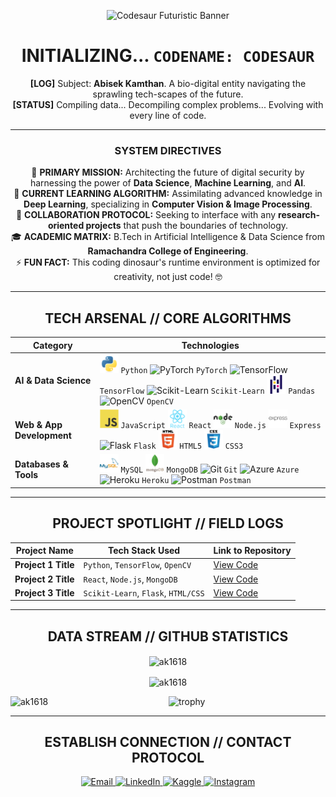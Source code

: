 <p align="center">
  <img src="https://i.imgur.com/UPG29p2.gif" alt="Codesaur Futuristic Banner">
</p>

<h1 align="center">INITIALIZING... <code>CODENAME: CODESAUR</code></h1>

<p align="center">
  <b>[LOG]</b> Subject: <b>Abisek Kamthan</b>. A bio-digital entity navigating the sprawling tech-scapes of the future.<br>
  <b>[STATUS]</b> Compiling data... Decompiling complex problems... Evolving with every line of code.
</p>

***

<div align="center">

<h3 align="center">SYSTEM DIRECTIVES</h3>

<p align="center">
  🦖 <b>PRIMARY MISSION:</b> Architecting the future of digital security by harnessing the power of <b>Data Science</b>, <b>Machine Learning</b>, and <b>AI</b>.<br>
  🧠 <b>CURRENT LEARNING ALGORITHM:</b> Assimilating advanced knowledge in <b>Deep Learning</b>, specializing in <b>Computer Vision & Image Processing</b>.<br>
  🤝 <b>COLLABORATION PROTOCOL:</b> Seeking to interface with any <b>research-oriented projects</b> that push the boundaries of technology.<br>
  🎓 <b>ACADEMIC MATRIX:</b> B.Tech in Artificial Intelligence & Data Science from <b>Ramachandra College of Engineering</b>.<br>
  ⚡ <b>FUN FACT:</b> This coding dinosaur's runtime environment is optimized for creativity, not just code! 🤓
</p>

</div>

***

<h2 align="center">TECH ARSENAL // CORE ALGORITHMS</h2>

<div align="center">

| Category                 | Technologies                                                                                                                                                                                                                                                                                                                                                                                                                                                     |
| ------------------------ | ---------------------------------------------------------------------------------------------------------------------------------------------------------------------------------------------------------------------------------------------------------------------------------------------------------------------------------------------------------------------------------------------------------------------------------------------------------------- |
| **AI & Data Science** | <img src="https://raw.githubusercontent.com/devicons/devicon/master/icons/python/python-original.svg" alt="Python" width="30"/> `Python` <img src="https://www.vectorlogo.zone/logos/pytorch/pytorch-icon.svg" alt="PyTorch" width="30"/> `PyTorch` <img src="https://www.vectorlogo.zone/logos/tensorflow/tensorflow-icon.svg" alt="TensorFlow" width="30"/> `TensorFlow` <img src="https://upload.wikimedia.org/wikipedia/commons/0/05/Scikit_learn_logo_small.svg" alt="Scikit-Learn" width="30"/> `Scikit-Learn` <img src="https://raw.githubusercontent.com/devicons/devicon/2ae2a900d2f041da66e950e4d48052658d850630/icons/pandas/pandas-original.svg" alt="Pandas" width="30"/> `Pandas` <img src="https://www.vectorlogo.zone/logos/opencv/opencv-icon.svg" alt="OpenCV" width="30"/> `OpenCV` |
| **Web & App Development**| <img src="https://raw.githubusercontent.com/devicons/devicon/master/icons/javascript/javascript-original.svg" alt="JavaScript" width="30"/> `JavaScript` <img src="https://raw.githubusercontent.com/devicons/devicon/master/icons/react/react-original-wordmark.svg" alt="React" width="30"/> `React` <img src="https://raw.githubusercontent.com/devicons/devicon/master/icons/nodejs/nodejs-original-wordmark.svg" alt="Node.js" width="30"/> `Node.js` <img src="https://raw.githubusercontent.com/devicons/devicon/master/icons/express/express-original-wordmark.svg" alt="Express" width="30"/> `Express` <img src="https://www.vectorlogo.zone/logos/pocoo_flask/pocoo_flask-icon.svg" alt="Flask" width="30"/> `Flask` <img src="https://raw.githubusercontent.com/devicons/devicon/master/icons/html5/html5-original-wordmark.svg" alt="HTML5" width="30"/> `HTML5` <img src="https://raw.githubusercontent.com/devicons/devicon/master/icons/css3/css3-original-wordmark.svg" alt="CSS3" width="30"/> `CSS3` |
| **Databases & Tools** | <img src="https://raw.githubusercontent.com/devicons/devicon/master/icons/mysql/mysql-original-wordmark.svg" alt="MySQL" width="30"/> `MySQL` <img src="https://raw.githubusercontent.com/devicons/devicon/master/icons/mongodb/mongodb-original-wordmark.svg" alt="MongoDB" width="30"/> `MongoDB` <img src="https://www.vectorlogo.zone/logos/git-scm/git-scm-icon.svg" alt="Git" width="30"/> `Git` <img src="https://www.vectorlogo.zone/logos/microsoft_azure/microsoft_azure-icon.svg" alt="Azure" width="30"/> `Azure` <img src="https://www.vectorlogo.zone/logos/heroku/heroku-icon.svg" alt="Heroku" width="30"/> `Heroku` <img src="https://www.vectorlogo.zone/logos/getpostman/getpostman-icon.svg" alt="Postman" width="30"/> `Postman` |

</div>

***

<h2 align="center">PROJECT SPOTLIGHT // FIELD LOGS</h2>

<div align="center">
  
| Project Name            | Tech Stack Used                                     | Link to Repository                                         |
|-------------------------|-----------------------------------------------------|------------------------------------------------------------|
| **Project 1 Title** | `Python`, `TensorFlow`, `OpenCV`                    | [View Code](https://github.com/Codesaur1618/repository-link) |
| **Project 2 Title** | `React`, `Node.js`, `MongoDB`                       | [View Code](https://github.com/Codesaur1618/repository-link) |
| **Project 3 Title** | `Scikit-Learn`, `Flask`, `HTML/CSS`                 | [View Code](https://github.com/Codesaur1618/repository-link) |
  
</div>

***

<h2 align="center">DATA STREAM // GITHUB STATISTICS</h2>

<p align="center">
  <img align="center" src="https://github-readme-stats.vercel.app/api?username=codesaur1618&show_icons=true&locale=en&theme=tokyonight" alt="ak1618" />
</p>
<p align="center">
  <img align="center" src="https://github-readme-streak-stats.herokuapp.com/?user=codesaur1618&theme=tokyonight" alt="ak1618" />
</p>
<p align="center">
    <img align="left" src="https://github-readme-stats.vercel.app/api/top-langs?username=codesaur1618&show_icons=true&locale=en&layout=compact&theme=tokyonight" alt="ak1618" />
</p>
<p align="center">
  <img src="https://github-profile-trophy.vercel.app/?username=Codesaur1618&row=2&column=4&theme=tokyonight&margin-w=4" alt="trophy" />
</p>

***

<h2 align="center">ESTABLISH CONNECTION // CONTACT PROTOCOL</h2>

<p align="center">
  <a href="mailto:abisek971@gmail.com" target="_blank" rel="noopener noreferrer">
    <img src="https://img.shields.io/badge/Gmail-D14836?style=for-the-badge&logo=gmail&logoColor=white" alt="Email"/>
  </a>
  <a href="https://linkedin.com/in/abisek-kamthan-846b10243" target="_blank" rel="noopener noreferrer">
    <img src="https://img.shields.io/badge/LinkedIn-0077B5?style=for-the-badge&logo=linkedin&logoColor=white" alt="LinkedIn"/>
  </a>
  <a href="https://www.kaggle.com/abisekkamthan" target="_blank" rel="noopener noreferrer">
    <img src="https://img.shields.io/badge/Kaggle-20BEFF?style=for-the-badge&logo=kaggle&logoColor=white" alt="Kaggle"/>
  </a>
  <a href="https://www.instagram.com/abisk.init" target="_blank" rel="noopener noreferrer">
    <img src="https://img.shields.io/badge/Instagram-E4405F?style=for-the-badge&logo=instagram&logoColor=white" alt="Instagram"/>
  </a>
</p>
